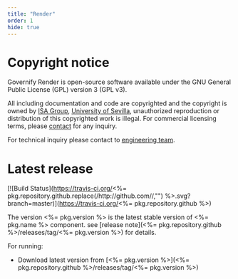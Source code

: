 ```yaml
---
title: "Render"
order: 1
hide: true
---
```


# Copyright notice

Governify Render is open-source software available under the GNU General Public License (GPL) version 3 (GPL v3).

All including documentation and code are copyrighted and the copyright is owned by [ISA Group](http://www.isa.us.es), 
[University of Sevilla](http://www.us.es), unauthorized reproduction or distribution of this copyrighted work is illegal.
For commercial licensing terms, please [contact](./extra/contact.md) for any inquiry.

For technical inquiry please contact to [engineering team](./extra/about.md).

# Latest release

[![Build Status](https://travis-ci.org/<%= pkg.repository.github.replace(/http:\/\/github.com\//,"") %>.svg?branch=master)](https://travis-ci.org/<%= pkg.repository.github %>)

The version <%= pkg.version %> is the latest stable version of <%= pkg.name %> component.
see [release note](<%= pkg.repository.github %>/releases/tag/<%= pkg.version %>) for details.

For running:

- Download latest version from [<%= pkg.version %>](<%= pkg.repository.github %>/releases/tag/<%= pkg.version %>)
